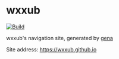 # wxxub

[![Build](https://github.com/wxxub/wxxub/actions/workflows/generate.yml/badge.svg)](https://github.com/wxxub/wxxub/actions/workflows/generate.yml)

wxxub's navigation site, generated by [gena](https://github.com/x1ah/gena)

Site address: https://wxxub.github.io
